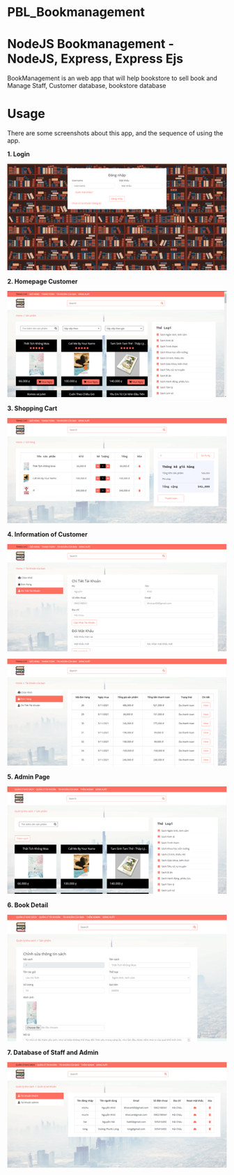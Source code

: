 # PBL_Bookmanagement
# NodeJS Bookmanagement - NodeJS, Express, Express Ejs

BookManagement is an web app that will help bookstore to sell book and Manage Staff, Customer database, bookstore database

# Usage
There are some screenshots about this app, and the sequence of using the app.

**1. Login**

![markdown](./public/readme/Login.png)

**2. Homepage Customer**

![markdown](./public/readme/Homepage.png)

**3. Shopping Cart**

![markdown](./public/readme/ShoppingCart.png)

**4. Information of Customer**

![markdown](./public/readme/Account.png)

![markdown](./public/readme/Bill.png)

**5. Admin Page**

![markdown](./public/readme/AdminPage.png)

**6. Book Detail**

![markdown](./public/readme/BookDetail.png)

**7. Database of Staff and Admin**

![markdown](./public/readme/AdminAcount.png)